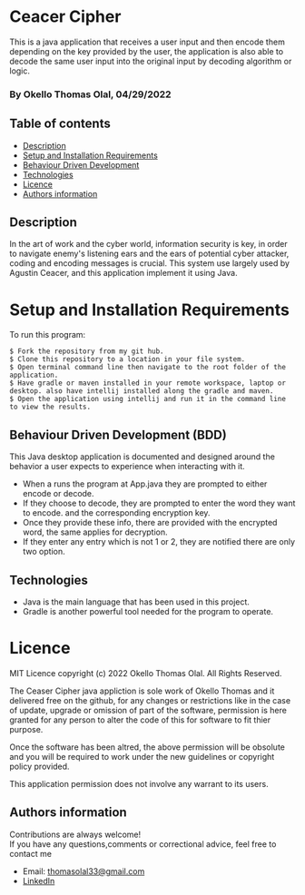 # Ceacer Cipher

This is a java application that receives a user input and then encode them depending on the key provided by the user, the application is also able to decode the same user input into the original input by decoding algorithm or logic.
### By Okello Thomas Olal, 04/29/2022


## Table of contents
* [Description](#description)
* [Setup and Installation Requirements](#setup)
* [Behaviour Driven Development](#BDD)
* [Technologies](#technologies)
* [Licence](#licence)
* [Authors information](#contact)

## Description

In the art of work and the cyber world, information security is key, in order to navigate enemy's listening ears and the ears of potential cyber attacker, coding and encoding messages is crucial. This system use largely used by Agustin Ceacer, and this application implement it using Java.

# Setup and Installation Requirements
To run this program:

```
$ Fork the repository from my git hub.
$ Clone this repository to a location in your file system.
$ Open terminal command line then navigate to the root folder of the application.
$ Have gradle or maven installed in your remote workspace, laptop or desktop. also have intellij installed along the gradle and maven.
$ Open the application using intellij and run it in the command line to view the results. 
```
## Behaviour Driven Development (BDD)
This Java desktop application is documented and designed around the behavior a user expects to experience when interacting with it.

- When a runs the program at App.java they are prompted to either encode or decode. 
- If they choose to decode, they are prompted to enter the word they want to encode. and the corresponding encryption key. 
- Once they provide these info, there are provided with the encrypted word, the same applies for decryption. 
- If they enter any entry which is not 1 or 2, they are notified there are only two option. 

## Technologies
* Java is the main language that has been used in this project. 
* Gradle is another powerful tool needed for the program to operate.

# Licence
MIT Licence 
copyright (c) 2022 Okello Thomas Olal. All Rights Reserved.

The Ceaser Cipher java appliction is sole work of Okello Thomas and it delivered free on the github, for any changes or restrictions
like in the case of update, upgrade or omission of part of the software, permission is here granted for any person to alter the code of this 
for software to fit thier purpose. 

Once the software has been altred, the above permission will be obsolute and you will be required to work under the new guidelines or 
copyright policy provided. 

This application permission does not involve any warrant to its users. 


## Authors information
Contributions are always welcome!  
If you have any questions,comments or correctional advice, feel free to contact me
* Email: thomasolal33@gmail.com
* [LinkedIn](https://www.linkedin.com/in/thomas-okello-533313161/)